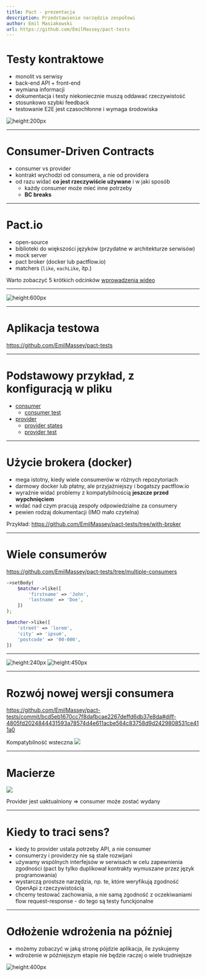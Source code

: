```yaml
---
title: Pact - prezentacja
description: Przedstawienie narzędzia zespołowi
author: Emil Masiakowski
url: https://github.com/EmilMassey/pact-tests
---
```


# Testy kontraktowe

* monolit vs serwisy
* back-end API + front-end
* wymiana informacji
* dokumentacja i testy niekoniecznie muszą oddawać rzeczywistość
* stosunkowo szybki feedback
* testowanie E2E jest czasochłonne i wymaga środowiska

![height:200px](assets/e2e-vs-contract.png)

---

# Consumer-Driven Contracts

* consumer vs provider
* kontrakt wychodzi od consumera, a nie od providera
* od razu widać **co jest rzeczywiście używane** i w jaki sposób
  * każdy consumer może mieć inne potrzeby
  * **BC breaks**

---

# Pact.io

* open-source
* biblioteki do większości języków (przydatne w architekturze serwisów)
* mock server
* pact broker (docker lub pactflow.io)
* matchers (`like`, `eachLike`, itp.)

Warto zobaczyć 5 krótkich odcinków [wprowadzenia wideo](https://www.youtube.com/watch?v=U05q0zJsKsU)

---

![height:600px](assets/pact-summary.png)

---

# Aplikacja testowa

https://github.com/EmilMassey/pact-tests

---

# Podstawowy przykład, z konfiguracją w pliku

* [consumer](https://github.com/EmilMassey/pact-tests/blob/main/src/Consumer/AddressClient.php)
  * [consumer test](https://github.com/EmilMassey/pact-tests/blob/main/tests/Consumer/AddressClientTest.php)
* [provider](https://github.com/EmilMassey/pact-tests/blob/main/src/Provider/index.php)
  * [provider states](https://github.com/EmilMassey/pact-tests/blob/f656c7579e6e7b2d6e7c05c4129d8b2bcb130abf/src/Provider/index.php#L60) 
  * [provider test](https://github.com/EmilMassey/pact-tests/blob/main/tests/Provider/PactVerificationTest.php)
  
---

# Użycie brokera (docker)

* mega istotny, kiedy wiele consumerów w różnych repozytoriach
* darmowy docker lub płatny, ale przyjaźniejszy i bogatszy pactflow.io
* wyraźnie widać problemy z kompatybilnością **jeszcze przed wypchnięciem**
* widać nad czym pracują zespoły odpowiedzialne za consumery
* pewien rodzaj dokumentacji (IMO mało czytelna)

Przykład: https://github.com/EmilMassey/pact-tests/tree/with-broker

---

# Wiele consumerów

https://github.com/EmilMassey/pact-tests/tree/multiple-consumers

```php
->setBody(
    $matcher->like([
        'firstname' => 'John',
        'lastname' => 'Doe',
    ])
);
```
```php
$matcher->like([
    'street' => 'lorem',
    'city' => 'ipsum',
    'postcode' => '00-000',
])
```

---

![height:240px](assets/failed-consumer.png)
![height:450px](assets/graph.png)

---

# Rozwój nowej wersji consumera

https://github.com/EmilMassey/pact-tests/commit/bcd5eb1670cc7f8dafbcae2267deffd6db37e8da#diff-4805fd2024844431593a78574d4e611acbe564c83758d9d2429808531ce411a0

Kompatybilność wsteczna
![](assets/bc-break.png)

---

# Macierze

![](assets/matrix-fixed-provider.png)

Provider jest uaktualniony => consumer może zostać wydany

---

# Kiedy to traci sens?

* kiedy to provider ustala potrzeby API, a nie consumer
* consumerzy i providerzy nie są stale rozwijani
* używamy wspólnych interfejsów w serwisach w celu zapewnienia zgodności (pact by tylko duplikował kontrakty wymuszane przez język programowania)
* wystarczą prostsze narzędzia, np. te, które weryfikują zgodność OpenApi z rzeczywistością
* chcemy testować zachowania, a nie samą zgodność z oczekiwaniami flow request-response - do tego są testy funckjonalne

---

# Odłożenie wdrożenia na później

* możemy zobaczyć w jaką stronę pójdzie aplikacja, ile zyskujemy
* wdrożenie w późniejszym etapie nie będzie raczej o wiele trudniejsze

![height:400px](assets/e2e-vs-contract.png)